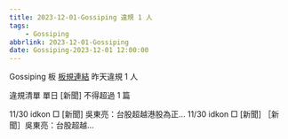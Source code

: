 ```yaml
---
title: 2023-12-01-Gossiping 違規 1 人
tags:
    - Gossiping
abbrlink: 2023-12-01-Gossiping
date: Gossiping-2023-12-01 12:00:00
---
```

Gossiping 板 [板規連結](https://www.ptt.cc/bbs/Gossiping/M.1637425085.A.07D.html)
昨天違規 1 人
<!-- more -->

違規清單
單日 [新聞] 不得超過 1 篇

11/30 idkon □ [新聞] 吳東亮：台股超越港股為正…
11/30 idkon □ [新聞] ［新聞］吳東亮：台股超越…